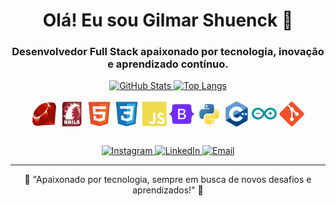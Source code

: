 <h1 align="center">Olá! Eu sou Gilmar Shuenck 👋</h1>
<h3 align="center">Desenvolvedor Full Stack apaixonado por tecnologia, inovação e aprendizado contínuo.</h3>

<div align="center">
  <a href="https://github.com/gshuenck">
    <img height="180em" src="https://github-readme-stats.vercel.app/api?username=gshuenck&show_icons=true&theme=dark&include_all_commits=true&count_private=true" alt="GitHub Stats"/>
    <img height="180em" src="https://github-readme-stats.vercel.app/api/top-langs/?username=gshuenck&layout=compact&langs_count=7&theme=dark" alt="Top Langs"/>
  </a>
</div>

<div style="display: inline_block" align="center"><br>
  <img align="center" alt="Ruby" height="40" width="40" src="https://raw.githubusercontent.com/devicons/devicon/master/icons/ruby/ruby-original.svg" title="Ruby">
  <img align="center" alt="Rails" height="40" width="40" src="https://raw.githubusercontent.com/devicons/devicon/master/icons/rails/rails-original-wordmark.svg" title="Rails">
  <img align="center" alt="HTML5" height="40" width="40" src="https://raw.githubusercontent.com/devicons/devicon/master/icons/html5/html5-original.svg" title="HTML5">
  <img align="center" alt="CSS3" height="40" width="40" src="https://raw.githubusercontent.com/devicons/devicon/master/icons/css3/css3-original.svg" title="CSS3">
  <img align="center" alt="JavaScript" height="40" width="40" src="https://raw.githubusercontent.com/devicons/devicon/master/icons/javascript/javascript-plain.svg" title="JavaScript">
  <img align="center" alt="Bootstrap" height="40" width="40" src="https://raw.githubusercontent.com/devicons/devicon/master/icons/bootstrap/bootstrap-plain.svg" title="Bootstrap">
  <img align="center" alt="Python" height="40" width="40" src="https://raw.githubusercontent.com/devicons/devicon/master/icons/python/python-original.svg" title="Python">
  <img align="center" alt="C++" height="40" width="40" src="https://raw.githubusercontent.com/devicons/devicon/master/icons/cplusplus/cplusplus-original.svg" title="C++">
  <img align="center" alt="Arduino" height="40" width="40" src="https://raw.githubusercontent.com/devicons/devicon/master/icons/arduino/arduino-original.svg" title="Arduino">
  <img align="center" alt="Git" height="40" width="40" src="https://raw.githubusercontent.com/devicons/devicon/master/icons/git/git-original.svg" title="Git">
</div>

##

<div align="center">
  <a href="https://www.instagram.com/gshuenck/" target="_blank">
    <img src="https://img.shields.io/badge/-Instagram-%23E4405F?style=for-the-badge&logo=instagram&logoColor=white" alt="Instagram">
  </a>
  <a href="https://www.linkedin.com/in/gshuenck/" target="_blank">
    <img src="https://img.shields.io/badge/-LinkedIn-%230077B5?style=for-the-badge&logo=linkedin&logoColor=white" alt="LinkedIn">
  </a>
  <a href="mailto:gilshuenck@gmail.com">
    <img src="https://img.shields.io/badge/-Gmail-%23333?style=for-the-badge&logo=gmail&logoColor=white" alt="Email">
  </a>
</div>

---

<div align="center">
  🌟 "Apaixonado por tecnologia, sempre em busca de novos desafios e aprendizados!" 🌟
</div>
